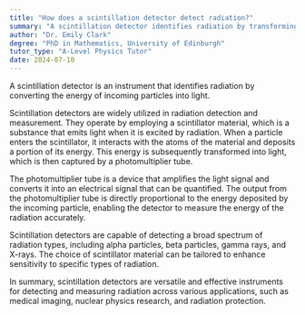 ```yaml
---
title: "How does a scintillation detector detect radiation?"
summary: "A scintillation detector identifies radiation by transforming the energy from incoming particles into light, enabling the measurement of radiation levels."
author: "Dr. Emily Clark"
degree: "PhD in Mathematics, University of Edinburgh"
tutor_type: "A-Level Physics Tutor"
date: 2024-07-10
---
```


A scintillation detector is an instrument that identifies radiation by converting the energy of incoming particles into light.

Scintillation detectors are widely utilized in radiation detection and measurement. They operate by employing a scintillator material, which is a substance that emits light when it is excited by radiation. When a particle enters the scintillator, it interacts with the atoms of the material and deposits a portion of its energy. This energy is subsequently transformed into light, which is then captured by a photomultiplier tube.

The photomultiplier tube is a device that amplifies the light signal and converts it into an electrical signal that can be quantified. The output from the photomultiplier tube is directly proportional to the energy deposited by the incoming particle, enabling the detector to measure the energy of the radiation accurately.

Scintillation detectors are capable of detecting a broad spectrum of radiation types, including alpha particles, beta particles, gamma rays, and X-rays. The choice of scintillator material can be tailored to enhance sensitivity to specific types of radiation.

In summary, scintillation detectors are versatile and effective instruments for detecting and measuring radiation across various applications, such as medical imaging, nuclear physics research, and radiation protection.
    